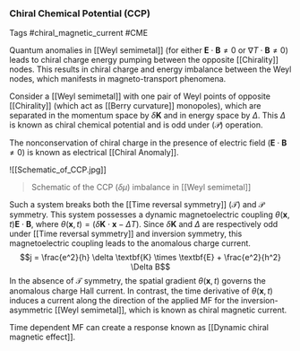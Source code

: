 ### Chiral Chemical Potential (CCP) 

Tags #chiral_magnetic_current #CME

Quantum anomalies in [[Weyl semimetal]] (for either $\textbf{E} \cdot \textbf{B} \ne 0$ or $\nabla T \cdot \textbf{B} \ne 0$) leads to chiral charge energy pumping between the opposite [[Chirality]] nodes. This results in chiral charge and energy imbalance between the Weyl nodes, which manifests in magneto-transport phenomena. 

Consider a [[Weyl semimetal]] with one pair of Weyl points of opposite [[Chirality]] (which act as [[Berry curvature]] monopoles), which are separated in the momentum space by $\delta \textbf{K}$ and in energy space by $\Delta$. This $\Delta$ is known as chiral chemical potential and is odd under ($\mathcal{P}$) operation. 

The nonconservation of chiral charge in the presence of electric field ($\textbf{E} \cdot \textbf{B} \ne 0$) is known as electrical [[Chiral Anomaly]]. 

![[Schematic_of_CCP.jpg]]
>Schematic of the CCP ($\delta \mu$) imbalance in [[Weyl semimetal]] 

Such a system breaks both the [[Time reversal symmetry]] ($\mathcal{T}$) and $\mathcal{P}$ symmetry.  This system possesses a dynamic magnetoelectric coupling $\theta(\textbf{x},t) \textbf{E} \cdot \textbf{B}$, where  $\theta(\textbf{x},t) = (\delta \textbf{K} \cdot \textbf{x} - \Delta T)$. 
Since $\delta \textbf{K}$ and $\Delta$ are respectively odd under [[Time reversal symmetry]] and inversion symmetry, this magnetoelectric coupling leads to the anomalous charge current.
$$j = \frac{e^2}{h} \delta \textbf{K} \times \textbf{E} + \frac{e^2}{h^2} \Delta B$$
In the absence of $\mathcal{T}$ symmetry, the spatial gradient $\theta(\textbf{x},t)$ governs the anomalous charge Hall current. In contrast, the time derivative of $\theta(\textbf{x},t)$ induces a current along the direction of the applied MF for the inversion-asymmetric [[Weyl semimetal]], which is known as chiral magnetic current. 

Time dependent MF can create a response known as [[Dynamic chiral magnetic effect]]. 

